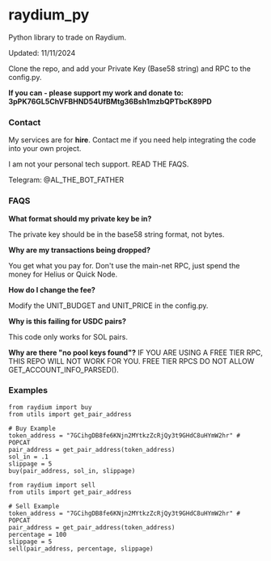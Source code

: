 # raydium_py

Python library to trade on Raydium.

Updated: 11/11/2024

Clone the repo, and add your Private Key (Base58 string) and RPC to the config.py.

**If you can - please support my work and donate to: 3pPK76GL5ChVFBHND54UfBMtg36Bsh1mzbQPTbcK89PD**

### Contact

My services are for **hire**. Contact me if you need help integrating the code into your own project. 

I am not your personal tech support. READ THE FAQS.

Telegram: @AL_THE_BOT_FATHER

### FAQS

**What format should my private key be in?** 

The private key should be in the base58 string format, not bytes. 

**Why are my transactions being dropped?** 

You get what you pay for. Don't use the main-net RPC, just spend the money for Helius or Quick Node.

**How do I change the fee?** 

Modify the UNIT_BUDGET and UNIT_PRICE in the config.py. 

**Why is this failing for USDC pairs?** 

This code only works for SOL pairs. 

**Why are there "no pool keys found"?** 
IF YOU ARE USING A FREE TIER RPC, THIS REPO WILL NOT WORK FOR YOU. FREE TIER RPCS DO NOT ALLOW GET_ACCOUNT_INFO_PARSED().

### Examples

```
from raydium import buy
from utils import get_pair_address

# Buy Example
token_address = "7GCihgDB8fe6KNjn2MYtkzZcRjQy3t9GHdC8uHYmW2hr" # POPCAT
pair_address = get_pair_address(token_address)
sol_in = .1
slippage = 5
buy(pair_address, sol_in, slippage)
```

```
from raydium import sell
from utils import get_pair_address

# Sell Example
token_address = "7GCihgDB8fe6KNjn2MYtkzZcRjQy3t9GHdC8uHYmW2hr" # POPCAT
pair_address = get_pair_address(token_address)
percentage = 100
slippage = 5
sell(pair_address, percentage, slippage)
```
